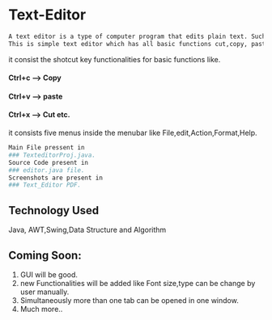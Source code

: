 # Text-Editor
```bash
A text editor is a type of computer program that edits plain text. Such programs are sometimes known as "notepad" software.
This is simple text editor which has all basic functions cut,copy, paste etc.
```
it consist the shotcut key functionalities for basic functions like.
#### Ctrl+c --> Copy
#### Ctrl+v --> paste
#### Ctrl+x --> Cut etc.
it consists five menus inside the menubar like File,edit,Action,Format,Help.

```bash
Main File pressent in 
### TexteditorProj.java.
Source Code present in 
### editor.java file.
Screenshots are present in 
### Text_Editor PDF.
```

## Technology Used
Java, AWT,Swing,Data Structure and Algorithm

## Coming Soon:
1. GUI will be good.
2. new Functionalities will be added like Font size,type can be change by user manually.
3. Simultaneously more than one tab can be opened in one window.
4. Much more..
